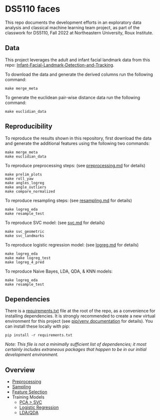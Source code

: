 # DS5110 faces

This repo documents the development efforts in an exploratory data analysis and classical machine learning team project, as part of the classwork for DS5110, Fall 2022 at Northeastern University, Roux Institute.

## Data

This project leverages the adult and infant facial landmark data from this repo: [Infant-Facial-Landmark-Detection-and-Tracking](https://github.com/ostadabbas/Infant-Facial-Landmark-Detection-and-Tracking).

To download the data and generate the derived columns run the following command:
```
make merge_meta
```
To generate the euclidean pair-wise distance data run the following command:
```
make euclidian_data
```
## Reproducibility
To reproduce the results shown in this repository, first download the data and generate the additional features using the following two commands:
```
make merge_meta
make euclidian_data
```
To reproduce preprocessing steps: (see [preprocessing.md](https://github.com/ds5110/faces/blob/main/preprocessing.md) for details)
```
make prelim_plots
make roll_yaw
make angles_logreg
make angle_outliers
make compare_normalized
```

To reproduce resampling steps: (see [resampling.md](https://github.com/ds5110/faces/blob/main/sampling.md) for details)
```
make logreg_eda
make resample_test
```

To reproduce SVC model: (see [svc.md](https://github.com/ds5110/faces/blob/main/svc.md) for details)
```
make svc_geometric
make svc_landmarks
```

To reproduce logistic regression model: (see [logreg.md](https://github.com/ds5110/faces/blob/main/logreg.md) for details)
```
make logreg_eda
make make logreg_test
make logreg_4_pred

```

To reproduce Naive Bayes, LDA, QDA, & KNN models:
```
make logreg_eda
make resample_test
```

## Dependencies

There is a [requirements.txt](requirements.txt) file at the root of the repo, as a convenience for installing dependencies. It is strongly recommended to create a new virtual environment for this project (see [pip/venv documentation](https://packaging.python.org/en/latest/guides/installing-using-pip-and-virtual-environments/) for details). You can install these locally with pip:
  ```
  pip install -r requirements.txt
  ```
  *Note: This file is not a minimally sufficient list of dependencies; it most certainly includes extraneous packages that happen to be in our initial development environment.*

## Overview
* [Preprocessing](preprocessing.md)
* [Sampling](sampling.md)
* [Feature Selection](feature_selection.md)
* Training Models
  * [PCA > SVC](svc.md)
  * [Logistic Regression](logreg.md)
  * [LDA/QDA](lda.md)

